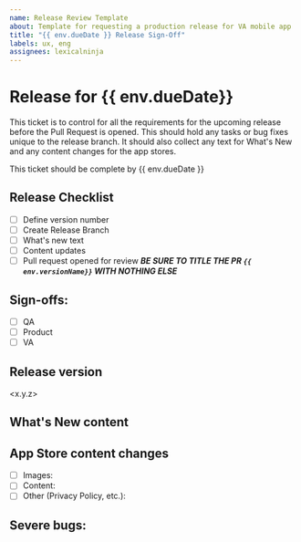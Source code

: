 ```yaml
---
name: Release Review Template
about: Template for requesting a production release for VA mobile app
title: "{{ env.dueDate }} Release Sign-Off"
labels: ux, eng
assignees: lexicalninja
---
```

# Release for {{ env.dueDate}}
This ticket is to control for all the requirements for the upcoming release before the Pull Request is opened. This should hold any tasks or bug fixes unique to the release branch. It should also collect any text for What's New and any content changes for the app stores.

This ticket should be complete by {{ env.dueDate }}
## Release Checklist

- [ ] Define version number
- [ ] Create Release Branch
- [ ] What's new text
- [ ] Content updates
- [ ] Pull request opened for review ***BE SURE TO TITLE THE PR `{{ env.versionName}}` WITH NOTHING ELSE***

## Sign-offs: 
<!-- All groups should check the box when they approve --> 
- [ ] QA 
- [ ] Product
- [ ] VA 

## Release version
<x.y.z>

## What's New content
<!-- Define the content for the What's New sections of the app stores here -->

## App Store content changes
- [ ] Images: 
- [ ] Content:
- [ ] Other (Privacy Policy, etc.):

## Severe bugs:
<!-- Link any severe bug tickets here and indicate if they need review or if they are scheduled/blocked -->

